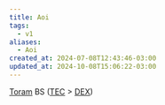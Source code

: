 ```yaml
---
title: Aoi
tags:
  - v1
aliases:
  - Aoi
created_at: 2024-07-08T12:43:46-03:00
updated_at: 2024-10-08T15:06:22-03:00
---
```


[Toram](../../../../entrada/2024/07/26/Toram.md)
BS ([TEC](../../../../entrada/2024/07/09/Toram_TEC.md) > [DEX](../../../../entrada/2024/07/09/Toram_DEX.md))